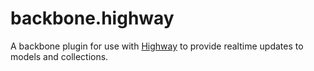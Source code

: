 # backbone.highway

A backbone plugin for use with [Highway](https://github.com/krewenki/highway) to provide realtime updates to models and collections.


